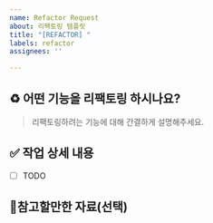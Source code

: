 ```yaml
---
name: Refactor Request
about: 리팩토링 템플릿
title: "[REFACTOR] "
labels: refactor
assignees: ''

---
```


## ♻️ 어떤 기능을 리팩토링 하시나요?

> 리팩토링하려는 기능에 대해 간결하게 설명해주세요.


## ✅ 작업 상세 내용

- [ ] TODO


## 📎참고할만한 자료(선택)
